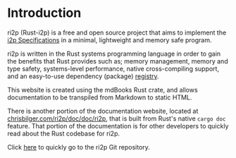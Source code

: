 # Introduction

ri2p (Rust-i2p) is a free and open source project that aims to implement the [i2p Specifications](https://geti2p.net/spec) in a minimal, lightweight and memory safe program.

ri2p is written in the Rust systems programming language in order to gain the benefits that Rust provides such as; memory management, memory and type safety, systems-level performance, native cross-compiling support, and an easy-to-use dependency (package) [registry](https://crates.io/).

This website is created using the mdBooks Rust crate, and allows documentation to be transpiled from Markdown to static HTML.

There is another portion of the documentation website, located at [chrisbilger.com/ri2p/doc/doc/ri2p](https://chrisbilger.com/ri2p/doc/doc/ri2p/), that is built from Rust's native `cargo doc` feature. That portion of the documentation is for other developers to quickly read about the Rust codebase for ri2p.

Click [here](https://github.com/ChristopherBilg/ri2p/) to quickly go to the ri2p Git repository.
